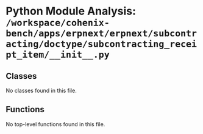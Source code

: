 # Python Module Analysis: `/workspace/cohenix-bench/apps/erpnext/erpnext/subcontracting/doctype/subcontracting_receipt_item/__init__.py`

## Classes

No classes found in this file.


## Functions

No top-level functions found in this file.
